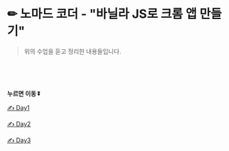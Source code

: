 # ✏ 노마드 코더 -  "바닐라 JS로 크롬 앱 만들기"  
> 위의 수업을 듣고 정리한 내용들입니다.  

<br/>  
<br/>  
<br/>  

**누르면 이동 ⏬**

[✍️ Day1](./Markdown/TodayILearn.md/#-day1---1--20강)

[✍️ Day2](./Markdown/TodayILearn.md/#-day2---21---26강)

[✍️ Day3](./Markdown/TodayILearn.md/#-day3---27---216강)
